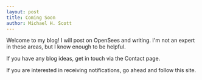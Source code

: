 ```yaml
---
layout: post
title: Coming Soon
author: Michael H. Scott
---
```


Welcome to my blog! I will post on OpenSees and writing. I'm not an 
expert in these areas, but I know enough to be helpful.

If you have any blog ideas, get in touch via the Contact page.

If you are interested in receiving notifications, go ahead and follow 
this site.
